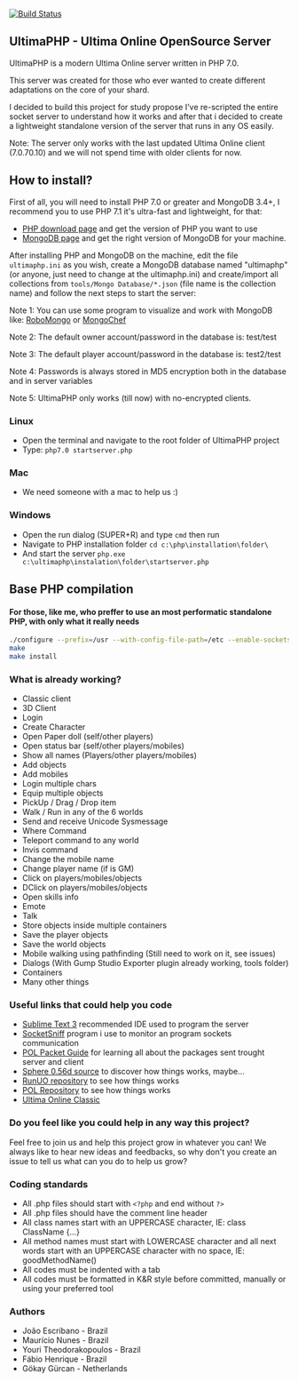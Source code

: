 [![Build Status](https://travis-ci.org/UltimaPHP/UltimaPHP.svg?branch=master)](https://travis-ci.org/UltimaPHP/UltimaPHP)

## UltimaPHP - Ultima Online OpenSource Server

UltimaPHP is a modern Ultima Online server written in PHP 7.0.

This server was created for those who ever wanted to create different adaptations on the core of your shard.

I decided to build this project for study propose I've re-scripted the entire socket server to understand how it works and after that i decided to create a lightweight standalone version of the server that runs in any OS easily.

Note: The server only works with the last updated Ultima Online client (7.0.70.10) and we will not spend time with older clients for now.

## How to install?

First of all, you will need to install PHP 7.0 or greater and MongoDB 3.4+, I recommend you to use PHP 7.1 it's ultra-fast and lightweight, for that:

* [PHP download page](http://php.net/downloads.php) and get the version of PHP you want to use
* [MongoDB page](https://www.mongodb.com) and get the right version of MongoDB for your machine.

After installing PHP and MongoDB on the machine, edit the file ```ultimaphp.ini``` as you wish, create a MongoDB database named "ultimaphp" (or anyone, just need to change at the ultimaphp.ini) and create/import all collections from ```tools/Mongo Database/*.json``` (file name is the collection name) and follow the next steps to start the server:

Note 1: You can use some program to visualize and work with MongoDB like: [RoboMongo](https://robomongo.org/download) or [MongoChef](https://studio3t.com/download/)

Note 2: The default owner account/password in the database is: test/test

Note 3: The default player account/password in the database is: test2/test

Note 4: Passwords is always stored in MD5 encryption both in the database and in server variables

Note 5: UltimaPHP only works (till now) with no-encrypted clients.

### Linux

 * Open the terminal and navigate to the root folder of UltimaPHP project
 * Type: ```php7.0 startserver.php```

### Mac

 * We need someone with a mac to help us :)

### Windows

 * Open the run dialog (SUPER+R) and type ```cmd``` then run
 * Navigate to PHP installation folder ```cd c:\php\installation\folder\```
 * And start the server ```php.exe c:\ultimaphp\instalation\folder\startserver.php```

## Base PHP compilation
#### For those, like me, who preffer to use an most performatic standalone PHP, with only what it really needs
```bash
./configure --prefix=/usr --with-config-file-path=/etc --enable-sockets --enable-bcmath --enable-mbstring --enable-zip --enable-pcntl --enable-ftp --enable-exif --enable-sysvmsg --enable-sysvsem --enable-sysvshm --enable-wddx --with-mcrypt --with-iconv --with-zlib-dir=/usr --with-xpm-dir=/usr --with-openssl --with-gettext=/usr --with-zlib=/usr --with-bz2=/usr
make
make install
```

### What is already working?
 * Classic client
 * 3D Client
 * Login
 * Create Character
 * Open Paper doll (self/other players)
 * Open status bar (self/other players/mobiles)
 * Show all names (Players/other players/mobiles)
 * Add objects
 * Add mobiles
 * Login multiple chars
 * Equip multiple objects
 * PickUp / Drag / Drop item
 * Walk / Run in any of the 6 worlds
 * Send and receive Unicode Sysmessage
 * Where Command
 * Teleport command to any world
 * Invis command
 * Change the mobile name
 * Change player name (if is GM)
 * Click on players/mobiles/objects
 * DClick on players/mobiles/objects
 * Open skills info
 * Emote
 * Talk
 * Store objects inside multiple containers
 * Save the player objects
 * Save the world objects
 * Mobile walking using pathfinding (Still need to work on it, see issues)
 * Dialogs (With Gump Studio Exporter plugin already working, tools folder)
 * Containers
 * Many other things

### Useful links that could help you code

 * [Sublime Text 3](http://www.sublimetext.com/3) recommended IDE used to program the server
 * [SocketSniff](http://nirsoft.net/utils/socket_sniffer.html) program i use to monitor an program sockets communication
 * [POL Packet Guide](http://docs.polserver.com/packets/index.php) for learning all about the packages sent trought server and client
 * [Sphere 0.56d source](https://github.com/Sphereserver/Source) to discover how things works, maybe...
 * [RunUO repository](https://github.com/runuo/runuo) to see how things works
 * [POL Repository](https://github.com/polserver/polserver) to see how things works
 * [Ultima Online Classic](http://uo.com)

### Do you feel like you could help in any way this project?

Feel free to join us and help this project grow in whatever you can!
We always like to hear new ideas and feedbacks, so why don't you create an issue to tell us what can you do to help us grow?

### Coding standards

 * All .php files should start with `<?php` and end without `?>`
 * All .php files should have the comment line header
 * All class names start with an UPPERCASE character, IE: class ClassName {...}
 * All method names must start with LOWERCASE character and all next words start with an UPPERCASE character with no space, IE: goodMethodName()
 * All codes must be indented with a tab
 * All codes must be formatted in K&R style before committed, manually or using your preferred tool

### Authors

 * João Escribano - Brazil
 * Maurício Nunes - Brazil
 * Youri Theodorakopoulos - Brazil
 * Fábio Henrique - Brazil
 * Gökay Gürcan - Netherlands